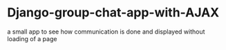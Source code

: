 # Django-group-chat-app-with-AJAX
a small app to see how communication is done and displayed without loading of a page
